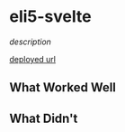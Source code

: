 
# eli5-svelte

*description*

[deployed url](http://url-if-deployed-here)

## What Worked Well

## What Didn't


